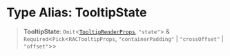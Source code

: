 # Type Alias: TooltipState

> **TooltipState**: `Omit`\<[`TooltipRenderProps`](TooltipRenderProps.md), `"state"`\> & `Required`\<`Pick`\<`RACTooltipProps`, `"containerPadding"` \| `"crossOffset"` \| `"offset"`\>\>
